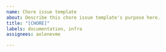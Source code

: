 ```yaml
---
name: Chore issue template
about: Describe this chore issue template's purpose here.
title: "[CHORE]"
labels: documentation, infra
assignees: aolenevme

---
```



